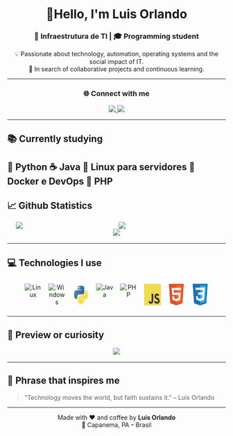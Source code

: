 <div align="center">

# 👋Hello, I'm Luis Orlando

### 📡 Infraestrutura de TI | 🎓 Programming student    
💡 Passionate about technology, automation, operating systems and the social impact of IT.  
🚀 In search of collaborative projects and continuous learning.

---

### 🌐 Connect with me

<a href="https://www.linkedin.com/in/luisorlando/" target="_blank">
  <img src="https://img.shields.io/badge/-LinkedIn-%230077B5?style=for-the-badge&logo=linkedin&logoColor=white" />
</a>
<a href="https://github.com/lopcarv" target="_blank">
  <img src="https://img.shields.io/github/followers/lopcarv?label=Seguidores&style=for-the-badge" />
</a>

</div>

---

## 📚 Currently studying

🐍 Python
☕ Java
🐧 Linux para servidores
🐳 Docker e DevOps
🐘 PHP
---

## 📈 Github Statistics

<div align="center" style="display: flex; flex-wrap: wrap; justify-content: center; gap: 10px;">
  <img src="https://github-readme-stats.vercel.app/api?username=lopcarv&theme=aura&show_icons=true&count_private=true" width="45%" />
  <img src="https://github-readme-stats.vercel.app/api/top-langs/?username=lopcarv&theme=aura&layout=compact" width="45%" />
</div>

<div align="center">
  <img src="https://github-profile-trophy.vercel.app/?username=lopcarv&theme=darkhub&column=4" />
</div>

---

## 💻 Technologies I use

<div align="center" style="display: flex; flex-wrap: wrap; justify-content: center; gap: 15px; padding: 10px;">
  <img src="https://cdn3.iconfinder.com/data/icons/logos-brands-3/24/logo_brand_brands_logos_linux-512.png" title="Linux" width="40" />
  <img src="https://cdn4.iconfinder.com/data/icons/social-media-2070/140/_windows-512.png" title="Windows" width="40" />
  <img src="https://raw.githubusercontent.com/devicons/devicon/master/icons/python/python-original.svg" title="Python" width="40" />
  <img src="https://cdn3.iconfinder.com/data/icons/logos-and-brands-adobe/512/181_Java-64.png" title="Java" width="40" />
  <img src="https://cdn2.iconfinder.com/data/icons/technology-devices-12/512/Php_code_file_php-256.png" title="PHP" width="40" />
  <img src="https://raw.githubusercontent.com/devicons/devicon/master/icons/javascript/javascript-original.svg" title="JavaScript" width="40" />
  <img src="https://raw.githubusercontent.com/devicons/devicon/master/icons/html5/html5-original.svg" title="HTML" width="40" />
  <img src="https://raw.githubusercontent.com/devicons/devicon/master/icons/css3/css3-original.svg" title="CSS" width="40" />
</div>

---

## 🎥 Preview or curiosity

<div align="center">
  <img src="https://media.giphy.com/media/qgQUggAC3Pfv687qPC/giphy.gif" width="70%" />
</div>

---

## 🙏 Phrase that inspires me

>"Technology moves the world, but faith sustains it."
> – Luis Orlando

---

<div align="center">

Made with ❤️ and coffee by **Luis Orlando**  
📍 Capanema, PA – Brasil  
  
</div>


